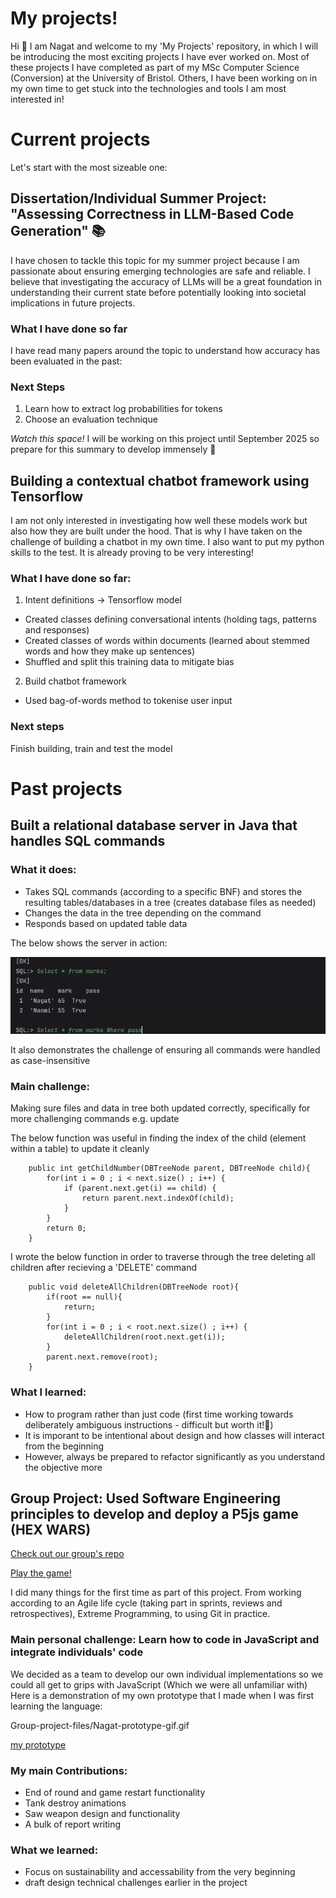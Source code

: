 # My projects! 

Hi :wave: I am Nagat and welcome to my 'My Projects' repository, in which I will be introducing the most exciting projects I have ever worked on. Most of these projects I have completed as part of my MSc Computer Science (Conversion) at the University of Bristol. Others, I have been working on in my own time to get stuck into the technologies and tools I am most interested in! 

# Current projects 

Let's start with the most sizeable one:

## Dissertation/Individual Summer Project: "Assessing Correctness in LLM-Based Code Generation" :books:

I have chosen to tackle this topic for my summer project because I am passionate about ensuring emerging technologies are safe and reliable. I believe that investigating the accuracy of LLMs will be a great foundation in understanding their current state before potentially looking into societal implications in future projects. 

### What I have done so far 

I have read many papers around the topic to understand how accuracy has been evaluated in the past:


### Next Steps

1. Learn how to extract log probabilities for tokens
2. Choose an evaluation technique

*Watch this space!* I will be working on this project until September 2025 so prepare for this summary to develop immensely :star_struck:


## Building a contextual chatbot framework using Tensorflow

I am not only interested in investigating how well these models work but also how they are built under the hood. That is why I have taken on the challenge of building a chatbot in my own time. I also want to put my python skills to the test. It is already proving to be very interesting!

### What I have done so far:

1. Intent definitions -> Tensorflow model
 - Created classes defining conversational intents (holding tags, patterns and responses)
 - Created classes of words within documents (learned about stemmed words and how they make up sentences)
 - Shuffled and split this training data to mitigate bias

2. Build chatbot framework
 - Used bag-of-words method to tokenise user input

### Next steps

Finish building, train and test the model 



# Past projects


## Built a relational database server in Java that handles SQL commands

### What it does: 
- Takes SQL commands (according to a specific BNF) and stores the resulting tables/databases in a tree (creates database files as needed)
- Changes the data in the tree depending on the command
- Responds based on updated table data

The below shows the server in action:

![java database gif](Java-database-project/db.gif)

It also demonstrates the challenge of ensuring all commands were handled as case-insensitive

### Main challenge: 
Making sure files and data in tree both updated correctly, specifically for more challenging commands e.g. update

The below function was useful in finding the index of the child (element within a table) to update it cleanly

```
    public int getChildNumber(DBTreeNode parent, DBTreeNode child){
        for(int i = 0 ; i < next.size() ; i++) {
            if (parent.next.get(i) == child) {
                return parent.next.indexOf(child);
            }
        }
        return 0;
    }
```

I wrote the below function in order to traverse through the tree deleting all children after recieving a 'DELETE' command
```
    public void deleteAllChildren(DBTreeNode root){
        if(root == null){
            return;
        }
        for(int i = 0 ; i < root.next.size() ; i++) {
            deleteAllChildren(root.next.get(i));
        }
        parent.next.remove(root);
    }
```


### What I learned: 
- How to program rather than just code (first time working towards deliberately ambiguous instructions - difficult but worth it!:tada:)
- It is imporant to be intentional about design and how classes will interact from the beginning 
- However, always be prepared to refactor significantly as you understand the objective more


## Group Project: Used Software Engineering principles to develop and deploy a P5js game (HEX WARS)

[Check out our group's repo](https://github.com/UoB-COMSM0166/2025-group-7)

[Play the game!](https://uob-comsm0166.github.io/2025-group-7/)

I did many things for the first time as part of this project. From working according to an Agile life cycle (taking part in sprints, reviews and retrospectives), Extreme Programming, to using Git in practice. 

### Main personal challenge: Learn how to code in JavaScript and integrate individuals' code

We decided as a team to develop our own individual implementations so we could all get to grips with JavaScript (Which we were all unfamiliar with)
Here is a demonstration of my own prototype that I made when I was first learning the language:

Group-project-files/Nagat-prototype-gif.gif

[my prototype](Group-project-files/Nagat-prototype-gif.gif)

### My main Contributions: 
- End of round and game restart functionality
- Tank destroy animations
- Saw weapon design and functionality
- A bulk of report writing

### What we learned: 
- Focus on sustainability and accessability from the very beginning
- draft design technical challenges earlier in the project







